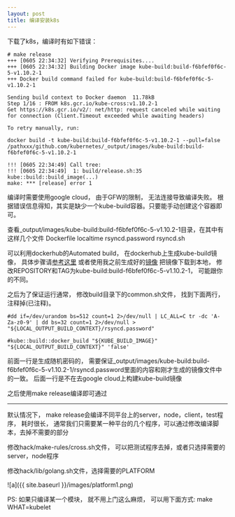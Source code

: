 ```yaml
---
layout: post
title: 编译安装k8s 
---
```


下载了k8s，编译时有如下错误：

```
# make release
+++ [0605 22:34:32] Verifying Prerequisites....
+++ [0605 22:34:32] Building Docker image kube-build:build-f6bfef0f6c-5-v1.10.2-1
+++ Docker build command failed for kube-build:build-f6bfef0f6c-5-v1.10.2-1

Sending build context to Docker daemon  11.78kB
Step 1/16 : FROM k8s.gcr.io/kube-cross:v1.10.2-1
Get https://k8s.gcr.io/v2/: net/http: request canceled while waiting for connection (Client.Timeout exceeded while awaiting headers)

To retry manually, run:

docker build -t kube-build:build-f6bfef0f6c-5-v1.10.2-1 --pull=false /pathxxx/github.com/kubernetes/_output/images/kube-build:build-f6bfef0f6c-5-v1.10.2-1

!!! [0605 22:34:49] Call tree:
!!! [0605 22:34:49]  1: build/release.sh:35 kube::build::build_image(...)
make: *** [release] error 1
```

编译时需要使用google cloud， 由于GFW的限制， 无法连接导致编译失败。
根据错误信息得知，其实是缺少一个kube-build容器。只要能手动创建这个容器即可。

查看_output/images/kube-build:build-f6bfef0f6c-5-v1.10.2-1目录，在其中有这样几个文件
Dockerfile  localtime  rsyncd.password  rsyncd.sh

可以利用dockerhub的Automated build， 在dockerhub上生成kube-build镜像， 具体步骤请[参考这里](https://docs.docker.com/docker-hub/builds/#build-statuses-explained)
或者使用我之前生成好的[镜像](https://hub.docker.com/r/joe549527/kube-build/)
把镜像下载到本地， 修改REPOSITORY和TAG为kube-build:build-f6bfef0f6c-5-v1.10.2-1， 可能跟你的不同。

之后为了保证运行通常， 修改build目录下的common.sh文件， 找到下面两行， 注释掉(已注释)。

```
#dd if=/dev/urandom bs=512 count=1 2>/dev/null | LC_ALL=C tr -dc 'A-Za-z0-9' | dd bs=32 count=1 2>/dev/null > "${LOCAL_OUTPUT_BUILD_CONTEXT}/rsyncd.password"

#kube::build::docker_build "${KUBE_BUILD_IMAGE}" "${LOCAL_OUTPUT_BUILD_CONTEXT}" 'false'
```


前面一行是生成随机密码的， 需要保证_output/images/kube-build:build-f6bfef0f6c-5-v1.10.2-1/rsyncd.password里面的内容和刚才生成的镜像文件中的一致。
后面一行是不在去google cloud上构建kube-build镜像

之后使用make release编译即可通过

***

默认情况下， make release会编译不同平台上的server，node，client，test程序， 耗时很长， 通常我们只需要某一种平台的几个程序，可以通过修改编译脚本，去掉不需要的部分

修改hack/make-rules/cross.sh文件， 可以把测试程序去掉，或者只选择需要的server，node程序

修改hack/lib/golang.sh文件，选择需要的PLATFORM

![a]({{ site.baseurl }}/images/platform1.png)







PS:   如果只编译某一个模块， 就不用上门这么麻烦， 可以用下面方式:
make WHAT=kubelet
